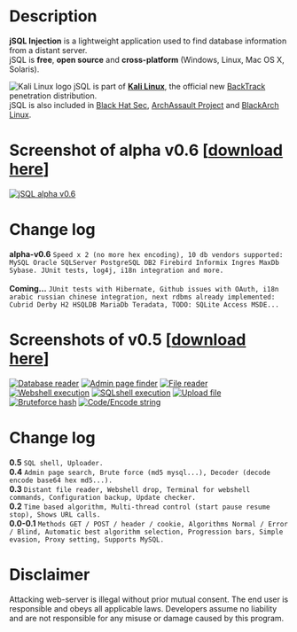 # Description
**jSQL Injection** is a lightweight application used to find database information from a distant server.<br>
jSQL is **free**, **open source** and **cross-platform** (Windows, Linux, Mac OS X, Solaris).

![Kali Linux logo](https://8446453b-a-62cb3a1a-s-sites.googlegroups.com/site/jsqlinjection/home/images/kali_favicon.png "Kali Linux logo") jSQL is part of **[Kali Linux](http://www.kali.org/)**, the official new [BackTrack](http://www.backtrack-linux.org/) penetration distribution.<br>
jSQL is also included in [Black Hat Sec](http://www.blackhat-sec.com/), [ArchAssault Project](https://archassault.org/) and [BlackArch Linux](http://www.blackarch.org/).<br>

# Screenshot of alpha v0.6 [[download here](https://github.com/ron190/jsql-injection/releases)]
[![jSQL alpha v0.6](https://8446453b-a-62cb3a1a-s-sites.googlegroups.com/site/jsqlinjection/home/images/alpha-v0.6-mini.png "jSQL alpha v0.6")](https://8446453b-a-62cb3a1a-s-sites.googlegroups.com/site/jsqlinjection/home/images/alpha-v0.6.png)
# Change log
**alpha-v0.6** `Speed x 2 (no more hex encoding), 10 db vendors supported: MySQL Oracle SQLServer PostgreSQL DB2 Firebird Informix Ingres MaxDb Sybase. JUnit tests, log4j, i18n integration and more.`<br>
<br>
**Coming...** `JUnit tests with Hibernate, Github issues with OAuth, i18n arabic russian chinese integration, next rdbms already implemented: Cubrid Derby H2 HSQLDB MariaDb Teradata, TODO: SQLite Access MSDE...`<br>
# Screenshots of v0.5 [[download here](https://code.google.com/p/jsql-injection/downloads/list)]
[![Database reader](https://8446453b-a-62cb3a1a-s-sites.googlegroups.com/site/jsqlinjection/home/images/201309272136-screenshot-database-mini.png "Database reader")](https://sites.google.com/site/jsqlinjection/home/images/201309272136-screenshot-database.png)
[![Admin page finder](https://8446453b-a-62cb3a1a-s-sites.googlegroups.com/site/jsqlinjection/home/images/201309272136-screenshot-admin-mini.png "Admin page finder")](https://8446453b-a-62cb3a1a-s-sites.googlegroups.com/site/jsqlinjection/home/images/201309272136-screenshot-admin.png)
[![File reader](https://8446453b-a-62cb3a1a-s-sites.googlegroups.com/site/jsqlinjection/home/images/201309272136-screenshot-file-mini.png "File reader")](https://8446453b-a-62cb3a1a-s-sites.googlegroups.com/site/jsqlinjection/home/images/201309272136-screenshot-file.png)
[![Webshell execution](https://8446453b-a-62cb3a1a-s-sites.googlegroups.com/site/jsqlinjection/home/images/201309272136-screenshot-webshell-mini.png "Webshell execution")](https://8446453b-a-62cb3a1a-s-sites.googlegroups.com/site/jsqlinjection/home/images/201309272136-screenshot-webshell.png)
[![SQLshell execution](https://8446453b-a-62cb3a1a-s-sites.googlegroups.com/site/jsqlinjection/home/images/201309272136-screenshot-sqlshell-mini.png "SQLshell execution")](https://8446453b-a-62cb3a1a-s-sites.googlegroups.com/site/jsqlinjection/home/images/201309272136-screenshot-sqlshell.png)
[![Upload file](https://8446453b-a-62cb3a1a-s-sites.googlegroups.com/site/jsqlinjection/home/images/201309272136-screenshot-upload-mini.png "Upload file")](https://8446453b-a-62cb3a1a-s-sites.googlegroups.com/site/jsqlinjection/home/images/201309272136-screenshot-upload.png)
[![Bruteforce hash](https://8446453b-a-62cb3a1a-s-sites.googlegroups.com/site/jsqlinjection/home/images/201309272136-screenshot-bruteforce-mini.png "Bruteforce hash")](https://8446453b-a-62cb3a1a-s-sites.googlegroups.com/site/jsqlinjection/home/images/201309272136-screenshot-bruteforce.png)
[![Code/Encode string](https://8446453b-a-62cb3a1a-s-sites.googlegroups.com/site/jsqlinjection/home/images/201309272136-screenshot-coder-mini.png "Code/Encode string")](https://8446453b-a-62cb3a1a-s-sites.googlegroups.com/site/jsqlinjection/home/images/201309272136-screenshot-coder.png)
# Change log
**0.5** `SQL shell, Uploader.`<br>
**0.4** `Admin page search, Brute force (md5 mysql...), Decoder (decode encode base64 hex md5...).`<br>
**0.3** `Distant file reader, Webshell drop, Terminal for webshell commands, Configuration backup, Update checker.`<br>
**0.2** `Time based algorithm, Multi-thread control (start pause resume stop), Shows URL calls.`<br>
**0.0-0.1** `Methods GET / POST / header / cookie, Algorithms Normal / Error / Blind, Automatic best algorithm selection, Progression bars, Simple evasion, Proxy setting, Supports MySQL.`

# Disclaimer
Attacking web-server is illegal without prior mutual consent. The end user is responsible and obeys all applicable laws.
Developers assume no liability and are not responsible for any misuse or damage caused by this program.
